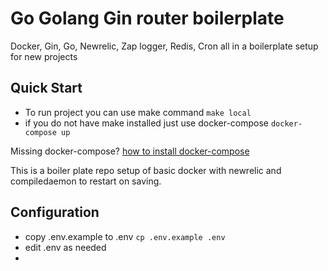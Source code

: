 # Go Golang Gin router boilerplate
Docker, Gin, Go, Newrelic, Zap logger, Redis, Cron all in a boilerplate setup for new projects

## Quick Start
- To run project you can use make command ```make local```
- if you do not have make installed just use docker-compose ```docker-compose up```

Missing docker-compose? [how to install docker-compose](https://docs.docker.com/compose/install/)

This is a boiler plate repo setup of basic docker with newrelic and compiledaemon to restart on saving. 

## Configuration

- copy .env.example to .env ```cp .env.example .env```
- edit .env as needed
- 
